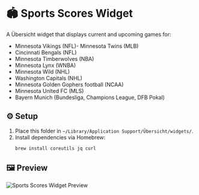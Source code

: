 # 🏟️ Sports Scores Widget

A Übersicht widget that displays current and upcoming games for:

- Minnesota Vikings (NFL)- Minnesota Twins (MLB)
- Cincinnati Bengals (NFL)
- Minnesota Timberwolves (NBA)
- Minnesota Lynx (WNBA)
- Minnesota Wild (NHL)
- Washington Capitals (NHL)
- Minnesota Golden Gophers football (NCAA)
- Minnesota United FC (MLS)
- Bayern Munich (Bundesliga, Champions League, DFB Pokal)

## ⚙️ Setup

1. Place this folder in `~/Library/Application Support/Übersicht/widgets/`.
2. Install dependencies via Homebrew:
   ```bash
   brew install coreutils jq curl

## 🖼️ Preview

![Sports Scores Widget Preview](./screenshot.png)

